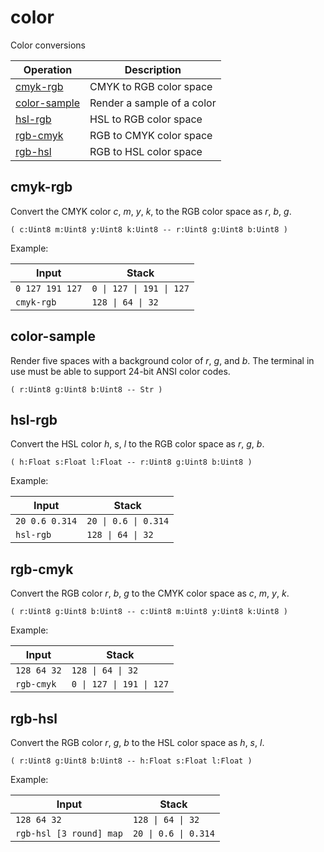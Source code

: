 <!-- Document generated by "gen-doc"; DO NOT EDIT -->
# color

Color conversions

| Operation                     | Description
|-------------------------------|---------------
| [cmyk-rgb](#cmyk-rgb)         | CMYK to RGB color space
| [color-sample](#color-sample) | Render a sample of a color
| [hsl-rgb](#hsl-rgb)           | HSL to RGB color space
| [rgb-cmyk](#rgb-cmyk)         | RGB to CMYK color space
| [rgb-hsl](#rgb-hsl)           | RGB to HSL color space


## cmyk-rgb

Convert the CMYK color *c*, *m*, *y*, *k*, to the RGB color space as *r*, *b*,
*g*.

	( c:Uint8 m:Uint8 y:Uint8 k:Uint8 -- r:Uint8 g:Uint8 b:Uint8 )

Example:

<!-- test: cmyk-rgb -->

| Input           | Stack
|-----------------|---------------
| `0 127 191 127` | `0 \| 127 \| 191 \| 127` 
| `cmyk-rgb     ` | `128 \| 64 \| 32` 

## color-sample

Render five spaces with a background color of *r*, *g*, and *b*. The
terminal in use must be able to support 24-bit ANSI color codes.

	( r:Uint8 g:Uint8 b:Uint8 -- Str )


## hsl-rgb

Convert the HSL color *h*, *s*, *l* to the RGB color space as *r*, *g*, *b*.

	( h:Float s:Float l:Float -- r:Uint8 g:Uint8 b:Uint8 )

Example:

<!-- test: hsl-rgb -->

| Input          | Stack
|----------------|---------------
| `20 0.6 0.314` | `20 \| 0.6 \| 0.314` 
| `hsl-rgb     ` | `128 \| 64 \| 32` 

## rgb-cmyk

Convert the RGB color *r*, *b*, *g* to the CMYK color space as *c*, *m*, *y*,
*k*.

	( r:Uint8 g:Uint8 b:Uint8 -- c:Uint8 m:Uint8 y:Uint8 k:Uint8 )

Example:

<!-- test: rgb-cmyk -->

| Input       | Stack
|-------------|---------------
| `128 64 32` | `128 \| 64 \| 32` 
| `rgb-cmyk ` | `0 \| 127 \| 191 \| 127` 

## rgb-hsl

Convert the RGB color *r*, *g*, *b* to the HSL color space as *h*, *s*, *l*.

	( r:Uint8 g:Uint8 b:Uint8 -- h:Float s:Float l:Float )

Example:

<!-- test: rgb-hsl -->

| Input                   | Stack
|-------------------------|---------------
| `128 64 32            ` | `128 \| 64 \| 32` 
| `rgb-hsl [3 round] map` | `20 \| 0.6 \| 0.314` 
